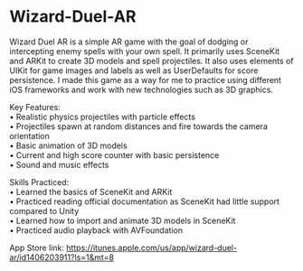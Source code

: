 # Wizard-Duel-AR

Wizard Duel AR is a simple AR game with the goal of dodging or intercepting enemy spells with your own spell. It primarily uses SceneKit and ARKit 
to create 3D models and spell projectiles. It also uses elements of UIKit for game images and labels as well as UserDefaults for score persistence.
I made this game as a way for me to practice using different iOS frameworks and work with new technologies such as 3D graphics.  

Key Features:  
• Realistic physics projectiles with particle effects  
• Projectiles spawn at random distances and fire towards the camera orientation  
• Basic animation of 3D models  
• Current and high score counter with basic persistence  
• Sound and music effects  

Skills Practiced:    
• Learned the basics of SceneKit and ARKit  
• Practiced reading official documentation as SceneKit had little support compared to Unity  
• Learned how to import and animate 3D models in SceneKit  
• Practiced audio playback with AVFoundation  

App Store link:
https://itunes.apple.com/us/app/wizard-duel-ar/id1406203911?ls=1&mt=8
